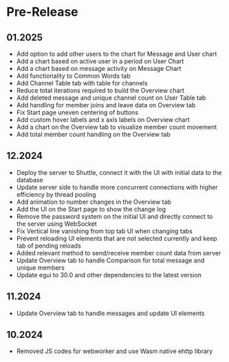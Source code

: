 # Pre-Release

## 01.2025

* Add option to add other users to the chart for Message and User chart
* Add a chart based on active user in a period on User Chart
* Add a chart based on message activity on Message Chart
* Add functionality to Common Words tab
* Add Channel Table tab with table for channels
* Reduce total iterations required to build the Overview chart
* Add deleted message and unique channel count on User Table tab
* Add handling for member joins and leave data on Overview tab
* Fix Start page uneven centering of buttons
* Add custom hover labels and x axis labels on Overview chart
* Add a chart on the Overview tab to visualize member count movement
* Add total member count handling on the Overview tab

## 12.2024

* Deploy the server to Shuttle, connect it with the UI with initial data to the database
* Update server side to handle more concurrent connections with higher efficiency by thread pooling
* Add animation to number changes in the Overview tab
* Add the UI on the Start page to show the change log
* Remove the password system on the initial UI and directly connect to the server using WebSocket
* Fix Vertical line vanishing from top tab UI when changing tabs
* Prevent reloading UI elements that are not selected currently and keep tab of pending reloads
* Added relevant method to send/receive member count data from server
* Update Overview tab to handle Comparison for total message and unique members
* Update egui to 30.0 and other dependencies to the latest version

## 11.2024

* Update Overview tab to handle messages and update UI elements

## 10.2024

* Removed JS codes for webworker and use Wasm native ehttp library
